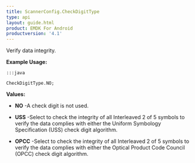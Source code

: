 ```yaml
---
title: ScannerConfig.CheckDigitType
type: api
layout: guide.html
product: EMDK For Android
productversion: '4.1'
---
```



Verify data integrity.
 
 

**Example Usage:**
	
	:::java
	
	CheckDigitType.NO;
	


**Values:**

* **NO** -A check digit is not used.

* **USS** -Select to check the integrity of all Interleaved 2 of 5 symbols to
 verify the data complies with either the Uniform Symbology
 Specification (USS) check digit algorithm.

* **OPCC** -Select to check the integrity of all Interleaved 2 of 5 symbols to
 verify the data complies with either the Optical Product Code Council
 (OPCC) check digit algorithm.









